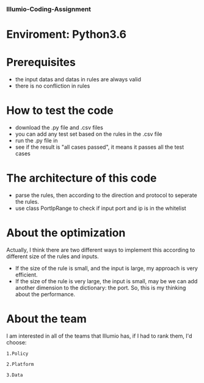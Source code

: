 ### Illumio-Coding-Assignment

# Enviroment: Python3.6

# Prerequisites

  * the input datas and datas in rules are always valid
  * there is no confliction in rules
# How to test the code

  * download the .py file and .csv files
  * you can add any test set based on the rules in the .csv file
  * run the .py file in 
  * see if the result is "all cases passed", it means it passes all the test cases
  
 # The architecture of this code
 
  * parse the rules, then according to the direction and protocol to seperate the rules.
  * use class PortIpRange to check if input port and ip is in the whitelist
  
 # About the optimization
 Actually, I think there are two different ways to implement this according to different size of the rules and inputs.
  * If the size of the rule is small, and the input is large, my approach is very efficient.
  * If the size of the rule is very large, the input is small, may be we can add another dimension to the dictionary: the port.
 So, this is my thinking about the performance.
 
 # About the team
 I am interested in all of the teams that Illumio has, if I had to rank them, I'd choose:
 
    1.Policy
    
    2.Platform
   
    3.Data
